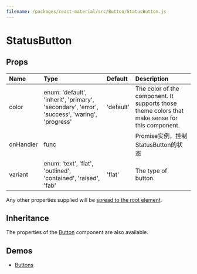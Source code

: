 ```yaml
---
filename: /packages/react-material/src/Button/StatusButton.js
---
```


<!--- This documentation is automatically generated, do not try to edit it. -->

# StatusButton



## Props

| Name | Type | Default | Description |
|:-----|:-----|:--------|:------------|
| <span class="prop-name">color</span> | <span class="prop-type">enum:&nbsp;'default', 'inherit', 'primary', 'secondary', 'error', 'success', 'waring', 'progress'<br> | <span class="prop-default">'default'</span> | The color of the component. It supports those theme colors that make sense for this component. |
| <span class="prop-name">onHandler</span> | <span class="prop-type">func |  | Promise实例，控制StatusButton的状态 |
| <span class="prop-name">variant</span> | <span class="prop-type">enum:&nbsp;'text', 'flat', 'outlined', 'contained', 'raised', 'fab'<br> | <span class="prop-default">'flat'</span> | The type of button. |

Any other properties supplied will be [spread to the root element](/guides/api#spread).

## Inheritance

The properties of the [Button](/api/button) component are also available.

## Demos

- [Buttons](/demos/buttons)

